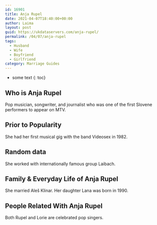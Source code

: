 ```yaml
---
id: 16901
title: Anja Rupel
date: 2021-04-07T18:40:00+00:00
author: Laima
layout: post
guid: https://ukdataservers.com/anja-rupel/
permalink: /04/07/anja-rupel
tags:
  - Husband
  - Wife
  - Boyfriend
  - Girlfriend
category: Marriage Guides
---
```


* some text
{: toc}


## Who is Anja Rupel
                  
                  
                  
Pop musician, songwriter, and journalist who was one of the first Slovene performers to appear on MTV.
                  
              
            
              
            
                
                
                
## Prior to Popularity
                  
                  
                  
She had her first musical gig with the band Videosex in 1982.
                  
              
            
              
            
                
                
                
## Random data
                  
                  
                  
She worked with internationally famous group Laibach.
                  
              
            
              
            
                
                
                
## Family & Everyday Life of Anja Rupel
                  
                  
                  
She married Aleš Klinar. Her daughter Lana was born in 1990.
                  
              
            
              
            
                
                
                
## People Related With Anja Rupel
                  
                  
                  
Both Rupel and Lorie are celebrated pop singers.
                  
              
            
              
            
                
              
            
              
              
            
            
              
            
          
          
          